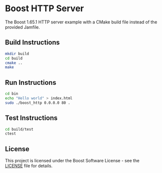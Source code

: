 # Boost HTTP Server
The Boost 1.65.1 HTTP server example with a CMake build file instead of the provided Jamfile.

## Build Instructions
```bash
mkdir build
cd build
cmake ..
make 
```

## Run Instructions
```bash
cd bin
echo "Hello world" > index.html
sudo ./boost_http 0.0.0.0 80 .
```

## Test Instructions
```bash
cd build/test
ctest
```


## License

This project is licensed under the Boost Software License - see the [LICENSE](LICENSE) file for details.
